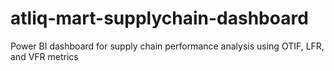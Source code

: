 # atliq-mart-supplychain-dashboard
Power BI dashboard for supply chain performance analysis using OTIF, LFR, and VFR metrics
